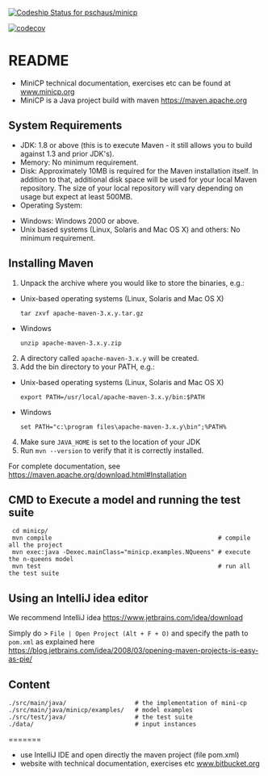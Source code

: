 [ ![Codeship Status for pschaus/minicp](https://app.codeship.com/projects/c5b42a30-bb10-0134-c1e5-0a15df6d3688/status?branch=master)](https://app.codeship.com/projects/195547)

[![codecov](https://codecov.io/bb/pschaus/minicp/branch/master/graph/badge.svg?token=zAUOtKaB64)](https://codecov.io/bb/pschaus/minicp)


# README #

* MiniCP technical documentation, exercises etc 
can be found at www.minicp.org
* MiniCP is a Java project build with maven https://maven.apache.org




System Requirements
-------------------

* JDK:
 1.8 or above (this is to execute Maven - it still allows you to build against 1.3
 and prior JDK's).
* Memory:
 No minimum requirement.
* Disk:
 Approximately 10MB is required for the Maven installation itself. In addition to
 that, additional disk space will be used for your local Maven repository. The size
 of your local repository will vary depending on usage but expect at least 500MB.
* Operating System:
 - Windows: Windows 2000 or above.
 - Unix based systems (Linux, Solaris and Mac OS X) and others: No minimum requirement.

Installing Maven
----------------

1. Unpack the archive where you would like to store the binaries, e.g.:
 - Unix-based operating systems (Linux, Solaris and Mac OS X)
   ```
   tar zxvf apache-maven-3.x.y.tar.gz 
   ```  
 - Windows
   ```
   unzip apache-maven-3.x.y.zip
   ```
2. A directory called `apache-maven-3.x.y` will be created.
3. Add the bin directory to your PATH, e.g.:
 - Unix-based operating systems (Linux, Solaris and Mac OS X)
   ```
   export PATH=/usr/local/apache-maven-3.x.y/bin:$PATH
   ```
 - Windows
   ```
   set PATH="c:\program files\apache-maven-3.x.y\bin";%PATH%
   ```
4. Make sure `JAVA_HOME` is set to the location of your JDK
5. Run `mvn --version` to verify that it is correctly installed.


For complete documentation, see https://maven.apache.org/download.html#Installation


CMD to Execute a model and running the test suite
--------------------------------------------------

```
 cd minicp/
 mvn compile                                              # compile all the project
 mvn exec:java -Dexec.mainClass="minicp.examples.NQueens" # execute the n-queens model
 mvn test                                                 # run all the test suite
```

Using an IntelliJ idea editor
--------------------------------------------------

We recommend IntelliJ idea https://www.jetbrains.com/idea/download

Simply do > `File | Open Project (Alt + F + O)` and specify the path to `pom.xml`
as explained here
https://blog.jetbrains.com/idea/2008/03/opening-maven-projects-is-easy-as-pie/

Content
-------------

```
./src/main/java/                   # the implementation of mini-cp
./src/main/java/minicp/examples/   # model examples
./src/test/java/                   # the test suite
./data/                            # input instances
```



=======
* use IntelliJ IDE and open directly the maven project (file pom.xml)
* website with technical documentation, exercises etc  www.bitbucket.org


